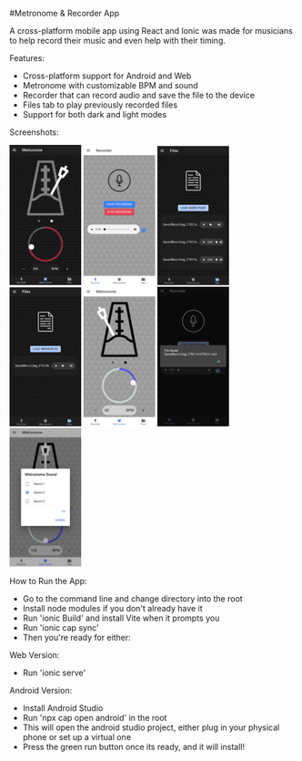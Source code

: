#Metronome & Recorder App

A cross-platform mobile app using React and Ionic was made for musicians to help record their music and even help with their timing. 

Features:
- Cross-platform support for Android and Web
- Metronome with customizable BPM and sound
- Recorder that can record audio and save the file to the device
- Files tab to play previously recorded files
- Support for both dark and light modes

Screenshots: 

<div display="flex">
<img src="public/assets/pictures/Screenshot_4.jpg" alt="Image 1" width="25%" />
<img src="public/assets/pictures/Screenshot_7.jpg" alt="Image 2" width="25%"/>
<img src="public/assets/pictures/Screenshot_6.jpg" alt="Image 3" width="25%" />
<img src="public/assets/pictures/Screenshot_3.jpg" alt="Image 7" width="25%" />
<img src="public/assets/pictures/Screenshot_5.jpg" alt="Image 4" width="25%"/>
<img src="public/assets/pictures/Screenshot_1.jpg" alt="Image 5" width="25%" />
<img src="public/assets/pictures/Screenshot_2.jpg" alt="Image 6" width="25%" />
</div>


How to Run the App:
- Go to the command line and change directory into the root
- Install node modules if you don't already have it
- Run 'ionic Build' and install Vite when it prompts you
- Run 'ionic cap sync'
- Then you're ready for either:

Web Version:
- Run 'ionic serve'

Android Version:
- Install Android Studio
- Run 'npx cap open android' in the root
- This will open the android studio project, either plug in your physical phone or set up a virtual one
- Press the green run button once its ready, and it will install!
